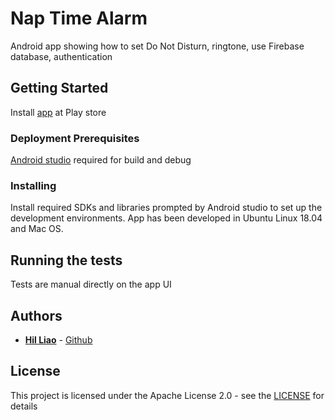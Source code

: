 # Nap Time Alarm

Android app showing how to set Do Not Disturn, ringtone, use Firebase database, authentication

## Getting Started

Install [app](https://play.google.com/store/apps/details?id=com.dlinkddns.hil.naptimealarm) at Play store

### Deployment Prerequisites

[Android studio](https://developer.android.com/studio/) required for build and debug 

### Installing

Install required SDKs and libraries prompted by Android studio to set up the development environments. App has been developed in Ubuntu Linux 18.04 and Mac OS.

## Running the tests

Tests are manual directly on the app UI

## Authors

* **[Hil Liao](https://www.linkedin.com/in/hilliao/)** - [Github](https://github.com/hilliao)

## License

This project is licensed under the Apache License 2.0 - see the [LICENSE](https://www.apache.org/licenses/LICENSE-2.0) for details